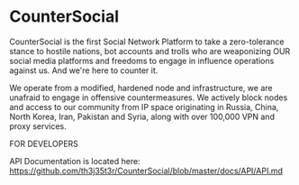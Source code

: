 # CounterSocial

CounterSocial is the first Social Network Platform to take a zero-tolerance stance to hostile nations, bot accounts and trolls who are weaponizing OUR social media platforms and freedoms to engage in influence operations against us. And we're here to counter it.

We operate from a modified, hardened node and infrastructure, we are unafraid to engage in offensive countermeasures. We actively block nodes and access to our community from IP space originating in Russia, China, North Korea, Iran, Pakistan and Syria, along with over 100,000 VPN and proxy services.


FOR DEVELOPERS

API Documentation is located here: https://github.com/th3j35t3r/CounterSocial/blob/master/docs/API/API.md
